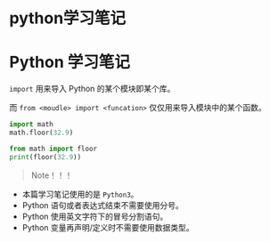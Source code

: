 #  python学习笔记
# Python 学习笔记

`import` 用来导入 Python 的某个模块即某个库。

而 `from <moudle> import <funcation>` 仅仅用来导入模块中的某个函数。

```python
import math
math.floor(32.9)

from math import floor
print(floor(32.9))
```

> Note！！！

 + 本篇学习笔记使用的是 `Python3`。
 + Python 语句或者表达式结束不需要使用分号。
 + Python 使用英文字符下的冒号分割语句。
 + Python 变量再声明/定义时不需要使用数据类型。